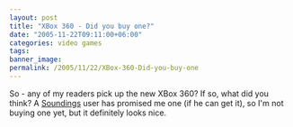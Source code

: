 ```yaml
---
layout: post
title: "XBox 360 - Did you buy one?"
date: "2005-11-22T09:11:00+06:00"
categories: video games 
tags: 
banner_image: 
permalink: /2005/11/22/XBox-360-Did-you-buy-one
---
```


So - any of my readers pick up the new XBox 360? If so, what did you think? A <a href="http://ray.camdenfamily.com/projects/soundings">Soundings</a> user has promised me one (if he can get it), so I'm not buying one yet, but it definitely looks nice.